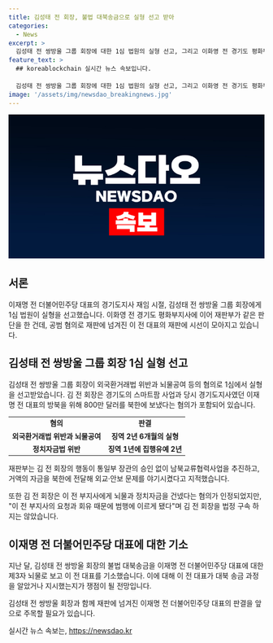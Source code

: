 ```yaml
---
title: 김성태 전 회장, 불법 대북송금으로 실형 선고 받아
categories:
  - News
excerpt: >
  김성태 전 쌍방울 그룹 회장에 대한 1심 법원의 실형 선고, 그리고 이화영 전 경기도 평화부지사의 재판과 유사한 판단에 관심이 모아지고 있다. 김 전 회장은 외환거래법 위반과 뇌물 등 혐의로 실형을 선고받았으며, 경기도의 스마트팜 사업과 이재명 전 대표의 방북을 위해 북한에 800만 달러를 보냈다는 판단을 받았다. 또한, 이 전 부지사에 대한 뇌물과 정치자금 제공으로 인정받지만, 범행에 이르게 된 것은 이 전 부지사의 요청과 회유 때문이라고 판단되어 법정 구속되지 않았다.  이재명 전 대표에 대한 제3자 뇌물로 보고 기소된 사건의 쟁점도 주목받고 있다.
feature_text: >
  ## koreablockchain 실시간 뉴스 속보입니다.

  김성태 전 쌍방울 그룹 회장에 대한 1심 법원의 실형 선고, 그리고 이화영 전 경기도 평화부지사의 재판과 유사한 판단에 관심이 모아지고 있다. 김 전 회장은 외환거래법 위반과 뇌물 등 혐의로 실형을 선고받았으며, 경기도의 스마트팜 사업과 이재명 전 대표의 방북을 위해 북한에 800만 달러를 보냈다는 판단을 받았다. 또한, 이 전 부지사에 대한 뇌물과 정치자금 제공으로 인정받지만, 범행에 이르게 된 것은 이 전 부지사의 요청과 회유 때문이라고 판단되어 법정 구속되지 않았다.  이재명 전 대표에 대한 제3자 뇌물로 보고 기소된 사건의 쟁점도 주목받고 있다.
image: '/assets/img/newsdao_breakingnews.jpg'
---
```


<p><img src="/assets/img/newsdao_breakingnews.jpg" alt="koreablockchain 속보" /></p>

<h2 data-ke-size="size26">서론</h2>

<p data-ke-size="size16">이재명 전 더불어민주당 대표의 경기도지사 재임 시절, 김성태 전 쌍방울 그룹 회장에게 1심 법원이 실형을 선고했습니다. 이화영 전 경기도 평화부지사에 이어 재판부가 같은 판단을 한 건데, 공범 혐의로 재판에 넘겨진 이 전 대표의 재판에 시선이 모아지고 있습니다.</p>

<h2 data-ke-size="size26">김성태 전 쌍방울 그룹 회장 1심 실형 선고</h2>

<p data-ke-size="size16">김성태 전 쌍방울 그룹 회장이 외국환거래법 위반과 뇌물공여 등의 혐의로 1심에서 실형을 선고받았습니다. 김 전 회장은 경기도의 스마트팜 사업과 당시 경기도지사였던 이재명 전 대표의 방북을 위해 800만 달러를 북한에 보냈다는 혐의가 포함되어 있습니다.</p>

<table>
    <tr>
        <td style="text-align: center; height: 17px;"><b>혐의</b></td>
        <td style="text-align: center; height: 17px;"><b>판결</b></td>
    </tr>
    <tr>
        <td style="text-align: center; height: 17px;"><b>외국환거래법 위반과 뇌물공여</b></td>
        <td style="text-align: center; height: 17px;"><b>징역 2년 6개월의 실형</b></td>
    </tr>
    <tr>
        <td style="text-align: center; height: 17px;"><b>정치자금법 위반</b></td>
        <td style="text-align: center; height: 17px;"><b>징역 1년에 집행유예 2년</b></td>
    </tr>
</table>

<p data-ke-size="size16">재판부는 김 전 회장의 행동이 통일부 장관의 승인 없이 남북교류협력사업을 추진하고, 거액의 자금을 북한에 전달해 외교·안보 문제를 야기시켰다고 지적했습니다.</p>

<p data-ke-size="size16">또한 김 전 회장은 이 전 부지사에게 뇌물과 정치자금을 건넸다는 혐의가 인정되었지만, "이 전 부지사의 요청과 회유 때문에 범행에 이르게 됐다"며 김 전 회장을 법정 구속 하지는 않았습니다.</p>

<h2 data-ke-size="size26">이재명 전 더불어민주당 대표에 대한 기소</h2>

<p data-ke-size="size16">지난 달, 김성태 전 쌍방울 회장의 불법 대북송금을 이재명 전 더불어민주당 대표에 대한 제3자 뇌물로 보고 이 전 대표를 기소했습니다. 이에 대해 이 전 대표가 대북 송금 과정을 알았거나 지시했는지가 쟁점이 될 전망입니다.</p>

<p data-ke-size="size16">김성태 전 쌍방울 회장과 함께 재판에 넘겨진 이재명 전 더불어민주당 대표의 판결을 앞으로 주목할 필요가 있습니다.</p>
실시간 뉴스 속보는, <a href="https://newsdao.kr" rel="dofollow">https://newsdao.kr</a>



